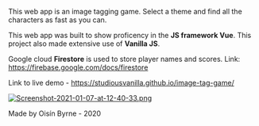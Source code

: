 This web app is an image tagging game. Select a theme and find all the characters as fast as you can.

This web app was built to show proficency in the **JS framework Vue**. 
This project also made extensive use of **Vanilla JS**.

Google cloud **Firestore** is used to store player names and scores.
Link: https://firebase.google.com/docs/firestore

Link to live demo - https://studiousvanilla.github.io/image-tag-game/

[![Screenshot-2021-01-07-at-12-40-33.png](https://i.postimg.cc/GhsC6CTV/Screenshot-2021-01-07-at-12-40-33.png)](https://postimg.cc/GHrVs6Qx)

Made by Oisín Byrne - 2020
